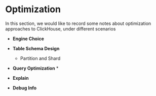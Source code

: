 # Optimization


In this section, we would like to record some notes about optimization approaches to ClickHouse, under different scenarios


* **Engine Choice** 

* **Table Schema Design** 
    * Partition and Shard


* **Query Optimization**
    * 


* **Explain**

* **Debug Info**



